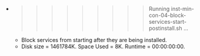 * >>>>>>>>> Running inst-min-con-04-block-services-start-postinstall.sh ...
  * Block services from starting after they are being installed.
  * Disk size = 1461784K. Space Used = 8K. Runtime = 00:00:00:00.
